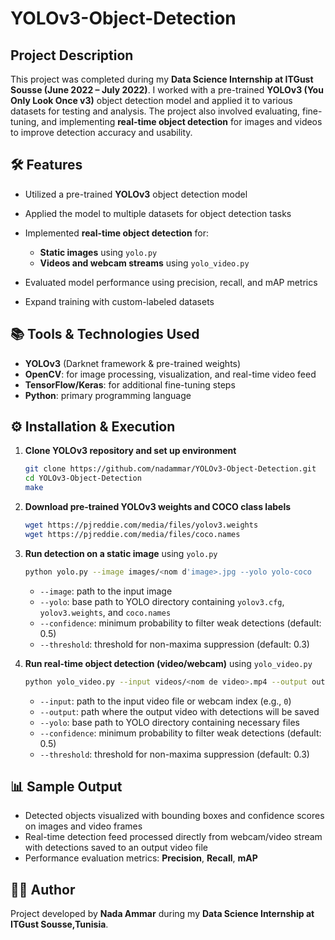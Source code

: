 #  YOLOv3-Object-Detection

##  Project Description

This project was completed during my **Data Science Internship at ITGust Sousse (June 2022 – July 2022)**. I worked with a pre-trained **YOLOv3 (You Only Look Once v3)** object detection model and applied it to various datasets for testing and analysis. The project also involved evaluating, fine-tuning, and implementing **real-time object detection** for images and videos to improve detection accuracy and usability.

## 🛠️ Features

* Utilized a pre-trained **YOLOv3** object detection model
* Applied the model to multiple datasets for object detection tasks
* Implemented **real-time object detection** for:

  * **Static images** using `yolo.py`
  * **Videos and webcam streams** using `yolo_video.py`
* Evaluated model performance using precision, recall, and mAP metrics
* Expand training with custom-labeled datasets

## 📚 Tools & Technologies Used

* **YOLOv3** (Darknet framework & pre-trained weights)
* **OpenCV**: for image processing, visualization, and real-time video feed
* **TensorFlow/Keras**: for additional fine-tuning steps
* **Python**: primary programming language

## ⚙️ Installation & Execution

1. **Clone YOLOv3 repository and set up environment**

   ```bash
   git clone https://github.com/nadammar/YOLOv3-Object-Detection.git
   cd YOLOv3-Object-Detection
   make
   ```

2. **Download pre-trained YOLOv3 weights and COCO class labels**

   ```bash
   wget https://pjreddie.com/media/files/yolov3.weights
   wget https://pjreddie.com/media/files/coco.names
   ```

3. **Run detection on a static image** using `yolo.py`

   ```bash
   python yolo.py --image images/<nom d'image>.jpg --yolo yolo-coco
   ```

   * `--image`: path to the input image
   * `--yolo`: base path to YOLO directory containing `yolov3.cfg`, `yolov3.weights`, and `coco.names`
   * `--confidence`: minimum probability to filter weak detections (default: 0.5)
   * `--threshold`: threshold for non-maxima suppression (default: 0.3)

4. **Run real-time object detection (video/webcam)** using `yolo_video.py`

   ```bash
   python yolo_video.py --input videos/<nom de video>.mp4 --output output/<nom de video>.avi --yolo yolo-coco
   ```

   * `--input`: path to the input video file or webcam index (e.g., `0`)
   * `--output`: path where the output video with detections will be saved
   * `--yolo`: base path to YOLO directory containing necessary files
   * `--confidence`: minimum probability to filter weak detections (default: 0.5)
   * `--threshold`: threshold for non-maxima suppression (default: 0.3)

## 📊 Sample Output

* Detected objects visualized with bounding boxes and confidence scores on images and video frames
* Real-time detection feed processed directly from webcam/video stream with detections saved to an output video file
* Performance evaluation metrics: **Precision**, **Recall**, **mAP**


## 👨‍💻 Author

Project developed by **Nada Ammar** during my **Data Science Internship at ITGust Sousse,Tunisia**.
